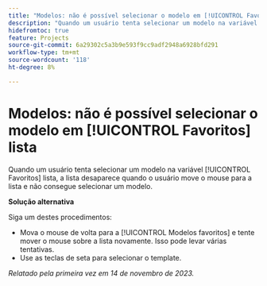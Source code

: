 ```yaml
---
title: "Modelos: não é possível selecionar o modelo em [!UICONTROL Favoritos] lista"
description: "Quando um usuário tenta selecionar um modelo na variável [!UICONTROL Favoritos] desaparece quando o usuário move o mouse para a lista e o usuário não consegue selecionar um modelo."
hidefromtoc: true
feature: Projects
source-git-commit: 6a29302c5a3b9e593f9cc9adf2948a6928bfd291
workflow-type: tm+mt
source-wordcount: '118'
ht-degree: 8%

---
```



# Modelos: não é possível selecionar o modelo em [!UICONTROL Favoritos] lista

Quando um usuário tenta selecionar um modelo na variável [!UICONTROL Favoritos] lista, a lista desaparece quando o usuário move o mouse para a lista e não consegue selecionar um modelo.

**Solução alternativa**

Siga um destes procedimentos:

* Mova o mouse de volta para a [!UICONTROL Modelos favoritos] e tente mover o mouse sobre a lista novamente. Isso pode levar várias tentativas.
* Use as teclas de seta para selecionar o template.

_Relatado pela primeira vez em 14 de novembro de 2023._
